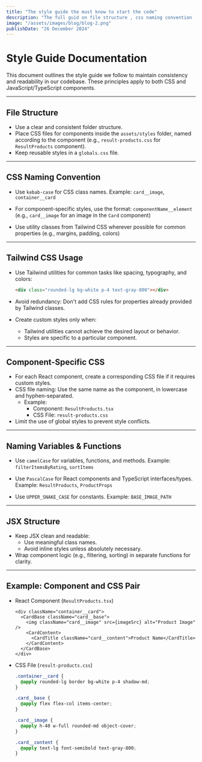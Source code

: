 ```yaml
--- 
title: "The style guide the must know to start the code" 
description: "The full guid on file structure , css naming convention , tailwind usage and , css classes naming convention . " 
image: "/assets/images/blog/blog-2.png" 
publishDate: "26 December 2024" 
---
```


# **Style Guide Documentation**

This document outlines the style guide we follow to maintain consistency and readability in our codebase. These principles apply to both CSS and JavaScript/TypeScript components.

---

## File Structure

- Use a clear and consistent folder structure.
- Place CSS files for components inside the `assets/styles` folder, named according to the component (e.g., `result-products.css` for `ResultProducts` component).
- Keep reusable styles in a `globals.css` file.

---

## CSS Naming Convention

- Use `kebab-case` for CSS class names.
  Example: `card__image`, `container__card`

- For component-specific styles, use the format:
  `componentName__element` (e.g., `card__image` for an image in the `Card` component)

- Use utility classes from Tailwind CSS wherever possible for common properties
  (e.g., margins, padding, colors)

---

## Tailwind CSS Usage

- Use Tailwind utilities for common tasks like spacing, typography, and colors:

  ```html
  <div class="rounded-lg bg-white p-4 text-gray-800"></div>
  ```

- Avoid redundancy: Don't add CSS rules for properties already provided by Tailwind classes.
- Create custom styles only when:
  - Tailwind utilities cannot achieve the desired layout or behavior.
  - Styles are specific to a particular component.

---

## Component-Specific CSS

- For each React component, create a corresponding CSS file if it requires custom styles.
- CSS file naming: Use the same name as the component, in lowercase and hyphen-separated.
  - Example:
    - Component: `ResultProducts.tsx`
    - CSS File: `result-products.css`
- Limit the use of global styles to prevent style conflicts.

---

## Naming Variables & Functions

- Use `camelCase` for variables, functions, and methods.
  Example: `filterItemsByRating`, `sortItems`

- Use `PascalCase` for React components and TypeScript interfaces/types.
  Example: `ResultProducts`, `ProductProps`

- Use `UPPER_SNAKE_CASE` for constants.
  Example: `BASE_IMAGE_PATH`

---

## JSX Structure

- Keep JSX clean and readable:
  - Use meaningful class names.
  - Avoid inline styles unless absolutely necessary.
- Wrap component logic (e.g., filtering, sorting) in separate functions for clarity.

---

## Example: Component and CSS Pair

- React Component (`ResultProducts.tsx`)

  ```tsx
  <div className="container__card">
    <CardBase className="card__base">
      <img className="card__image" src={imageSrc} alt="Product Image" />
      <CardContent>
        <CardTitle className="card__content">Product Name</CardTitle>
      </CardContent>
    </CardBase>
  </div>
  ```

- CSS File (`result-products.css`)

  ```css
  .container__card {
    @apply rounded-lg border bg-white p-4 shadow-md;
  }

  .card__base {
    @apply flex flex-col items-center;
  }

  .card__image {
    @apply h-40 w-full rounded-md object-cover;
  }

  .card__content {
    @apply text-lg font-semibold text-gray-800;
  }
  ```
